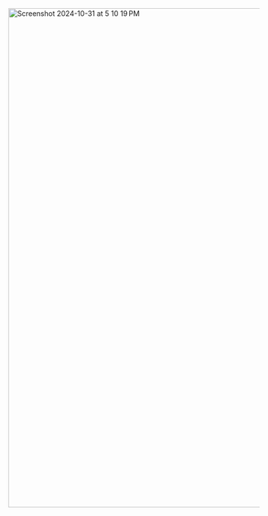<img width="1000" alt="Screenshot 2024-10-31 at 5 10 19 PM" src="https://github.com/user-attachments/assets/78db13f5-335b-46c8-a947-0b8d713797cc">
